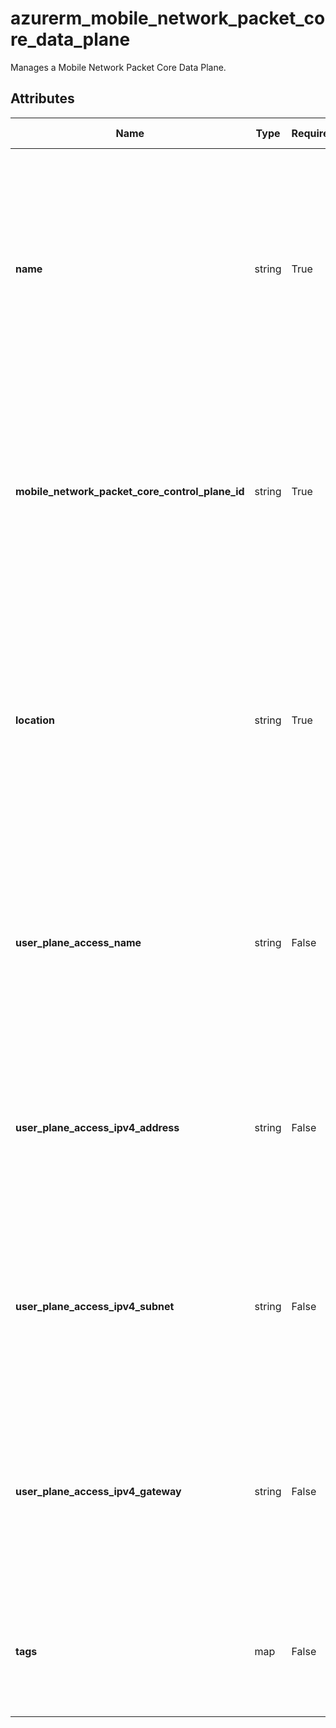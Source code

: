 # azurerm_mobile_network_packet_core_data_plane

Manages a Mobile Network Packet Core Data Plane.

## Attributes

| Name | Type | Required? | Default  | possible values | Description |
| ---- | ---- | --------- | -------- | ----------- | ----------- |
| **name** | string | True | -  |  -  | Specifies the name which should be used for this Mobile Network Packet Core Data Plane. Changing this forces a new Mobile Network Packet Core Data Plane to be created. | 
| **mobile_network_packet_core_control_plane_id** | string | True | -  |  -  | Specifies the ID of the Mobile Network Packet Core Data Plane. Changing this forces a new Mobile Network Packet Core Data Plane to be created. | 
| **location** | string | True | -  |  -  | Specifies the Azure Region where the Mobile Network Packet Core Data Plane should exist. Changing this forces a new Mobile Network Packet Core Data Plane to be created. | 
| **user_plane_access_name** | string | False | -  |  -  | Specifies the logical name for thie user plane interface. This should match one of the interfaces configured on your Azure Stack Edge device. | 
| **user_plane_access_ipv4_address** | string | False | -  |  -  | The IPv4 address for the user plane interface. This should match one of the interfaces configured on your Azure Stack Edge device. | 
| **user_plane_access_ipv4_subnet** | string | False | -  |  -  | The IPv4 subnet for the user plane interface. This should match one of the interfaces configured on your Azure Stack Edge device. | 
| **user_plane_access_ipv4_gateway** | string | False | -  |  -  | The default IPv4 gateway for the user plane interface. This should match one of the interfaces configured on your Azure Stack Edge device. | 
| **tags** | map | False | -  |  -  | A mapping of tags which should be assigned to the Mobile Network Packet Core Data Plane. | 

